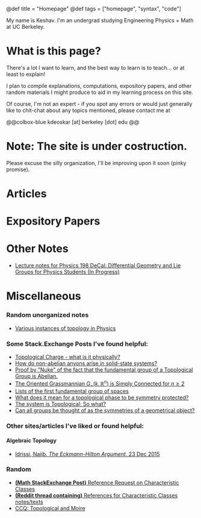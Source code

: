 @def title = "Homepage"
@def tags = ["homepage", "syntax", "code"]

<!-- # Who am I? -->
My name is Keshav. I'm an undergrad studying Engineering Physics + Math at UC Berkeley.

# What is this page? 
There's a lot I want to learn, and the best way to learn is to teach... or at least to explain!

I plan to compile explanations, computations, expository papers, and other random materials I might produce to aid in my learning process on this site.

Of course, I'm not an expert - if you spot any errors or would just generally like to chit-chat about any topics mentioned, please contact me at 

@@colbox-blue
kdeoskar [at] berkeley [dot] edu
@@

<!-- # How to Navigate the site
Articles are linked below. Also, each article has a collection of tags; you can go to the "Tags" page to see a list of pages sorted according to their tags. -->

# Note: The site is under costruction.
Please excuse the silly organization, I'll be improving upon it soon (pinky promise).

# Articles
<!-- - [Pontryagin Duality, Fourier Theory, and Brillouin Zones](PontryaginDuality)
- [Representation Theory, Lorentz and Poincare Groups](RepresentationTheoryOfLorentzGroup) -->

# Expository Papers

# Other Notes
<!-- - [Physics 105 Notes](Physics105) -->
- [Lecture notes for Physics 198 DeCal: Differential Geometry and Lie Groups for Physics Students (In Progress)](https://www.overleaf.com/read/qfdhmdgcndcs#088230)

# Miscellaneous

<!-- # In 100 Words
I attempt to explain concepts in $\leq$ 100 words. Inaccuracies and mistakes are likely - corrections would be appreciated! -->

### Random unorganized notes
- [Various instances of topology in Physics](top_in_phys)

### Some Stack.Exchange Posts I've found helpful:
- [Topological Charge - what is it physically?](https://physics.stackexchange.com/questions/55204/topological-charge-what-is-it-physically)
- [How do non-abelian anyons arise in solid-state systems?](https://physics.stackexchange.com/questions/5029/how-non-abelian-anyons-arise-in-solid-state-systems?noredirect=1&lq=1)
- [Proof by "Nuke" of the fact that the fundamental group of a Topological Group is Abelian.](https://math.stackexchange.com/questions/292712/proof-by-nuke-of-the-fact-that-fundamental-group-of-topological-group-is-abelian)
- [The Oriented Grassmannian $G_+(k, \mathbb{R}^n)$ is Simply Connected for $n \geq 2$](https://math.stackexchange.com/questions/1610645/the-oriented-grassmannian-widetilde-textgrk-mathbbrn-is-simply-conn)
- [Lists of the first fundamental group of spaces](https://math.stackexchange.com/questions/1323077/lists-of-the-first-fundamental-group-of-spaces/1323094#1323094)
- [What does it mean for a topological phase to be symmetry protected?](https://physics.stackexchange.com/questions/251315/what-does-it-mean-for-a-topological-phase-to-be-symmetry-protected)
- [The system is Topological; So what?](https://physics.stackexchange.com/questions/401788/the-system-is-topological-so-what/401953#401953)
- [Can all groups be thought of as the symmetries of a geometrical object?](https://math.stackexchange.com/questions/3254492/can-all-groups-be-thought-of-as-the-symmetries-of-a-geometrical-object)


### Other sites/articles I've liked or found helpful:

#### Algebraic Topology
- [Idrissi, Najib. _The Eckmann-Hilton Argument_. 23 Dec 2015](https://idrissi.eu/post/eckmann-hilton)

### Random 
- [**(Math StackExchange Post)** Reference Request on Characteristic Classes](https://math.stackexchange.com/questions/1233018/references-request-on-characteristic-class)
- [**(Reddit thread containing)** References for Characteristic Classes notes/texts](https://www.reddit.com/r/math/comments/6acu4d/what_are_the_prerequisites_of_learning/)
- [CCQ: Topological and Moire](https://www.simonsfoundation.org/flatiron/center-for-computational-quantum-physics/quantum-materials/topological-materials-2/#:~:text=%E2%80%9CMoire%E2%80%9D%20materials%2C%20consisting%20of,and%20superconducting%20phases%20of%20matter.)
